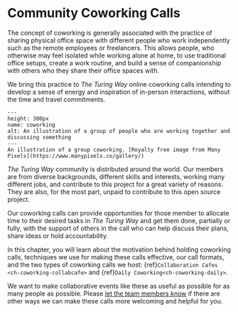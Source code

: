 # Community Coworking Calls

The concept of coworking is generally associated with the practice of sharing physical office space with different people who work independently such as the remote employees or freelancers.
This allows people, who otherwise may feel isolated while working alone at home, to use traditional office setups, create a work routine, and build a sense of companionship with others who they share their office spaces with.

We bring this practice to _The Turing Way_ online coworking calls intending to develop a sense of energy and inspiration of in-person interactions, without the time and travel commitments.

```{figure} ../figures/coworking.png
---
height: 300px
name: coworking
alt: An illustration of a group of people who are working together and discussing something
---
An illustration of a group coworking. [Royalty free image from Many Pixels](https://www.manypixels.co/gallery/)
```

_The Turing Way_ community is distributed around the world.
Our members are from diverse backgrounds, different skills and interests, working many different jobs, and contribute to this project for a great variety of reasons.
They are also, for the most part, unpaid to contribute to this open source project.

Our coworking calls can provide opportunities for those member to allocate time to their desired tasks in _The Turing Way_ and get them done, partially or fully, with the support of others in the call who can help discuss their plans, share ideas or hold accountability.

In this chapter, you will learn about the motivation behind holding coworking calls, techniques we use for making these calls effective, our call formats, and the two types of coworking calls we host: {ref}`Collaboration Cafes <ch-coworking-collabcafe>` and {ref}`Daily Coworking<ch-coworking-daily>`.

We want to make collaborative events like these as useful as possible for as many people as possible.
Please [let the team members know](/README.md#get-in-touch) if there are other ways we can make these calls more welcoming and helpful for you.
